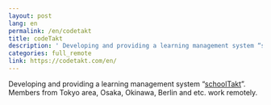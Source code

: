 ```yaml
---
layout: post
lang: en
permalink: /en/codetakt
title: codeTakt
description: ' Developing and providing a learning management system “schoolTakt”. Members from Tokyo area, Osaka, Okinawa, Berlin and etc. work remotely. '
categories: full_remote
link: https://codetakt.com/en/
---
```


<p>Developing and providing a learning management system “<a href="https://schooltakt.com/en/">schoolTakt</a>”. Members from Tokyo area, Osaka, Okinawa, Berlin and etc. work remotely.</p>
